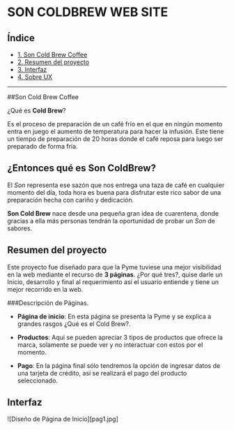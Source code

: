# SON COLDBREW WEB SITE

## Índice

* [1. Son Cold Brew Coffee](#1-Son-Coldbrew-Coffee)
* [2. Resumen del proyecto](#2-resumen-del-proyecto)
* [3. Interfaz](#3-Interfaz)
* [4. Sobre UX](#4-Sobre-UX)

****
##Son Cold Brew Coffee

¿Qué es **Cold Brew**?

 Es el proceso de preparación de un café frío en el que en ningún momento entra en juego el aumento de temperatura para hacer la infusión. Este tiene un tiempo de preparación de 20 horas donde el café reposa para luego ser preparado de forma fría.

##   ¿Entonces qué es **Son ColdBrew**?

El *Son*  representa ese sazón que nos entrega una taza de café en cualquier momento del día, toda hora es buena para disfrutar este rico sabor de una preparación hecha con cariño y dedicación.

**Son Cold Brew** nace desde una pequeña gran idea de cuarentena, donde gracias a ella más personas tendrán la oportunidad de probar un *Son* de sabores.

##   Resumen del proyecto

Este proyecto fue diseñado para que la Pyme tuviese una mejor visibilidad en la web mediante el recurso de **3 páginas**. ¿Por qué tres?, quise darle un Inicio, desarrollo y final al requerimiento así el usuario entiende y tiene un mejor recorrido en la web.

###Descripción de Páginas.

- **Página de inicio**: En esta página se presenta la Pyme y se explica a grandes rasgos ¿Qué es el Cold Brew?.

- **Productos**: Aquí se pueden apreciar 3 tipos de productos que ofrece la marca, solamente se puede ver y no interactuar con estos por el momento. 

- **Pago**:  En la página final sólo tendremos la opción de ingresar datos de una tarjeta de crédito, así se realizará el pago del producto seleccionado. 

## Interfaz

![Diseño de Página de Inicio][pag1.jpg]

